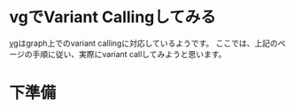 # vgでVariant Callingしてみる
[vg](https://github.com/vgteam/vg)はgraph上でのvariant callingに対応しているようです。
ここでは、上記のページの手順に従い、実際にvariant callしてみようと思います。

# 下準備
